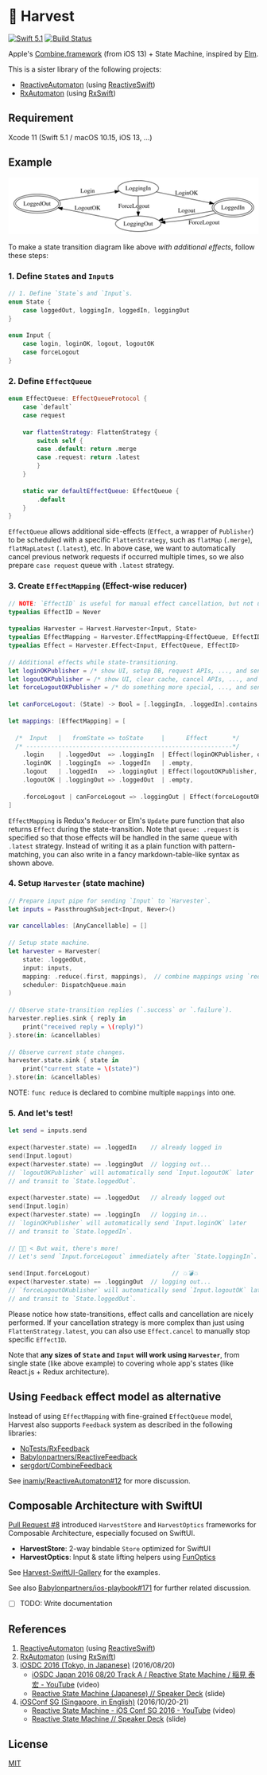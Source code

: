 # 🌾 Harvest

[![Swift 5.1](https://img.shields.io/badge/swift-5.1-orange.svg?style=flat)](https://swift.org/download/)
[![Build Status](https://travis-ci.org/inamiy/Harvest.svg?branch=master)](https://travis-ci.org/inamiy/Harvest)

Apple's [Combine.framework](https://developer.apple.com/documentation/combine) (from iOS 13) + State Machine, inspired by [Elm](http://elm-lang.org/).

This is a sister library of the following projects:

- [ReactiveAutomaton](https://github.com/inamiy/ReactiveAutomaton) (using [ReactiveSwift](https://github.com/ReactiveCocoa/ReactiveSwift))
- [RxAutomaton](https://github.com/inamiy/RxAutomaton) (using [RxSwift](https://github.com/ReactiveX/RxSwift))

## Requirement

Xcode 11 (Swift 5.1 / macOS 10.15, iOS 13, ...)

## Example

![](Assets/login-diagram.png)

To make a state transition diagram like above _with additional effects_, follow these steps:

### 1. Define `State`s and `Input`s

```swift
// 1. Define `State`s and `Input`s.
enum State {
    case loggedOut, loggingIn, loggedIn, loggingOut
}

enum Input {
    case login, loginOK, logout, logoutOK
    case forceLogout
}
```

### 2. Define `EffectQueue`

```swift
enum EffectQueue: EffectQueueProtocol {
    case `default`
    case request

    var flattenStrategy: FlattenStrategy {
        switch self {
        case .default: return .merge
        case .request: return .latest
        }
    }

    static var defaultEffectQueue: EffectQueue {
        .default
    }
}
```

`EffectQueue` allows additional side-effects (`Effect`, a wrapper of `Publisher`) to be scheduled with a specific `FlattenStrategy`, such as `flatMap` (`.merge`), `flatMapLatest` (`.latest`), etc.
In above case, we want to automatically cancel previous network requests if occurred multiple times, so we also prepare `case request` queue with `.latest` strategy.

### 3. Create `EffectMapping` (Effect-wise reducer)

```swift
// NOTE: `EffectID` is useful for manual effect cancellation, but not used in this example.
typealias EffectID = Never

typealias Harvester = Harvest.Harvester<Input, State>
typealias EffectMapping = Harvester.EffectMapping<EffectQueue, EffectID>
typealias Effect = Harvester.Effect<Input, EffectQueue, EffectID>

// Additional effects while state-transitioning.
let loginOKPublisher = /* show UI, setup DB, request APIs, ..., and send `Input.loginOK` */
let logoutOKPublisher = /* show UI, clear cache, cancel APIs, ..., and send `Input.logoutOK` */
let forceLogoutOKPublisher = /* do something more special, ..., and send `Input.logoutOK` */

let canForceLogout: (State) -> Bool = [.loggingIn, .loggedIn].contains

let mappings: [EffectMapping] = [

  /*  Input   |   fromState => toState     |      Effect       */
  /* ----------------------------------------------------------*/
    .login    | .loggedOut  => .loggingIn  | Effect(loginOKPublisher, queue: .request),
    .loginOK  | .loggingIn  => .loggedIn   | .empty,
    .logout   | .loggedIn   => .loggingOut | Effect(logoutOKPublisher, queue: .request),
    .logoutOK | .loggingOut => .loggedOut  | .empty,

    .forceLogout | canForceLogout => .loggingOut | Effect(forceLogoutOKPublisher, queue: .request)
]
```

`EffectMapping` is Redux's `Reducer` or Elm's `Update` pure function that also returns `Effect` during the state-transition.
Note that `queue: .request` is specified so that those effects will be handled in the same queue with `.latest` strategy.
Instead of writing it as a plain function with pattern-matching, you can also write in a fancy markdown-table-like syntax as shown above.

### 4. Setup `Harvester` (state machine)

```swift
// Prepare input pipe for sending `Input` to `Harvester`.
let inputs = PassthroughSubject<Input, Never>()

var cancellables: [AnyCancellable] = []

// Setup state machine.
let harvester = Harvester(
    state: .loggedOut,
    input: inputs,
    mapping: .reduce(.first, mappings),  // combine mappings using `reduce` helper
    scheduler: DispatchQueue.main
)

// Observe state-transition replies (`.success` or `.failure`).
harvester.replies.sink { reply in
    print("received reply = \(reply)")
}.store(in: &cancellables)

// Observe current state changes.
harvester.state.sink { state in
    print("current state = \(state)")
}.store(in: &cancellables)
```

NOTE: `func reduce` is declared to combine multiple `mappings` into one.

### 5. And let's test!

```swift
let send = inputs.send

expect(harvester.state) == .loggedIn    // already logged in
send(Input.logout)
expect(harvester.state) == .loggingOut  // logging out...
// `logoutOKPublisher` will automatically send `Input.logoutOK` later
// and transit to `State.loggedOut`.

expect(harvester.state) == .loggedOut   // already logged out
send(Input.login)
expect(harvester.state) == .loggingIn   // logging in...
// `loginOKPublisher` will automatically send `Input.loginOK` later
// and transit to `State.loggedIn`.

// 👨🏽 < But wait, there's more!
// Let's send `Input.forceLogout` immediately after `State.loggingIn`.

send(Input.forceLogout)                       // 💥💣💥
expect(harvester.state) == .loggingOut  // logging out...
// `forceLogoutOKublisher` will automatically send `Input.logoutOK` later
// and transit to `State.loggedOut`.
```

Please notice how state-transitions, effect calls and cancellation are nicely performed.
If your cancellation strategy is more complex than just using `FlattenStrategy.latest`, you can also use `Effect.cancel` to manually stop specific `EffectID`.

Note that **any sizes of `State` and `Input` will work using `Harvester`**, from single state (like above example) to covering whole app's states (like React.js + Redux architecture).

## Using `Feedback` effect model as alternative

Instead of using `EffectMapping` with fine-grained `EffectQueue` model, Harvest also supports `Feedback` system as described in the following libraries:

- [NoTests/RxFeedback](https://github.com/NoTests/RxFeedback.swift)
- [Babylonpartners/ReactiveFeedback](https://github.com/Babylonpartners/ReactiveFeedback)
- [sergdort/CombineFeedback](https://github.com/sergdort/CombineFeedback)

See [inamiy/ReactiveAutomaton#12](https://github.com/inamiy/ReactiveAutomaton/pull/12) for more discussion.

## Composable Architecture with SwiftUI

[Pull Request \#8](https://github.com/inamiy/Harvest/pull/8) introduced `HarvestStore` and `HarvestOptics` frameworks for Composable Architecture, especially focused on SwiftUI.

- **HarvestStore**: 2-way bindable `Store` optimized for SwiftUI
- **HarvestOptics**: Input & state lifting helpers using [FunOptics](https://github.com/inamiy/FunOptics)

See [Harvest-SwiftUI-Gallery](https://github.com/inamiy/Harvest-SwiftUI-Gallery) for the examples.

See also [Babylonpartners/ios-playbook#171](https://github.com/Babylonpartners/ios-playbook/pull/171) for further related discussion.

- [ ] TODO: Write documentation

## References

1. [ReactiveAutomaton](https://github.com/inamiy/ReactiveAutomaton) (using [ReactiveSwift](https://github.com/ReactiveCocoa/ReactiveSwift))
1. [RxAutomaton](https://github.com/inamiy/RxAutomaton) (using [RxSwift](https://github.com/ReactiveX/RxSwift))
1. [iOSDC 2016 (Tokyo, in Japanese)](https://iosdc.jp/2016/) (2016/08/20)
    - [iOSDC Japan 2016 08/20 Track A / Reactive State Machine / 稲見 泰宏 - YouTube](https://www.youtube.com/watch?v=Yvz9H9AWGFM) (video)
    - [Reactive State Machine (Japanese) // Speaker Deck](https://speakerdeck.com/inamiy/reactive-state-machine-japanese) (slide)
1. [iOSConf SG (Singapore, in English)](http://iosconf.sg/) (2016/10/20-21)
    - [Reactive State Machine - iOS Conf SG 2016 - YouTube](https://www.youtube.com/watch?v=Oau4JjJP3nA) (video)
    - [Reactive State Machine // Speaker Deck](https://speakerdeck.com/inamiy/reactive-state-machine-1) (slide)

## License

[MIT](LICENSE)
